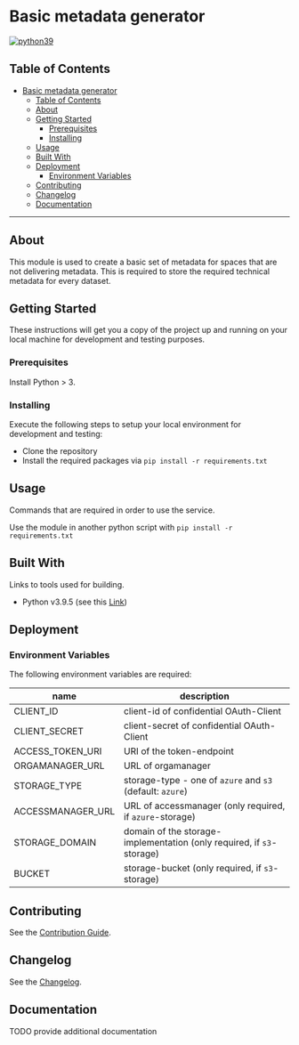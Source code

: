 # Basic metadata generator

[![python39](https://img.shields.io/badge/python-3.9-green?logo=python)](https://www.python.org/)

## Table of Contents

- [Basic metadata generator](#basic-metadata-generator)
    - [Table of Contents](#table-of-contents)
    - [About](#about)
    - [Getting Started](#getting-started)
        - [Prerequisites](#prerequisites)
        - [Installing](#installing)
    - [Usage](#usage)
    - [Built With](#built-with)
    - [Deployment](#deployment)
        - [Environment Variables](#environment-variables)
    - [Contributing](#contributing)
    - [Changelog](#changelog)
    - [Documentation](#documentation)

---

## About

This module is used to create a basic set of metadata for spaces that are not delivering metadata. This is required to
store the required technical metadata for every dataset.

## Getting Started

These instructions will get you a copy of the project up and running on your local machine for development and testing
purposes.

### Prerequisites

Install Python > 3.

### Installing

Execute the following steps to setup your local environment for development and testing:

- Clone the repository
- Install the required packages via ```pip install -r requirements.txt```

## Usage

Commands that are required in order to use the service.

Use the module in another python script with ```pip install -r requirements.txt```

## Built With

Links to tools used for building.

* Python v3.9.5 (see this [Link](https://www.python.org/))

## Deployment

### Environment Variables

The following environment variables are required:

| name              | description                                                           |
|-------------------|-----------------------------------------------------------------------|
| CLIENT_ID         | client-id of confidential OAuth-Client                                |
| CLIENT_SECRET     | client-secret of confidential OAuth-Client                            |
| ACCESS_TOKEN_URI  | URI of the token-endpoint                                             |
| ORGAMANAGER_URL   | URL of orgamanager                                                    |
| STORAGE_TYPE      | storage-type - one of `azure` and `s3` (default: `azure`)             |
| ACCESSMANAGER_URL | URL of accessmanager (only required, if `azure`-storage)              |
| STORAGE_DOMAIN    | domain of the storage-implementation (only required, if `s3`-storage) |
| BUCKET            | storage-bucket (only required, if `s3`-storage)                       |

## Contributing

See the [Contribution Guide](../basic_metadata/CONTRIBUTING.md).

## Changelog

See the [Changelog](../basic_metadata/CHANGELOG.md).

## Documentation

TODO provide additional documentation
